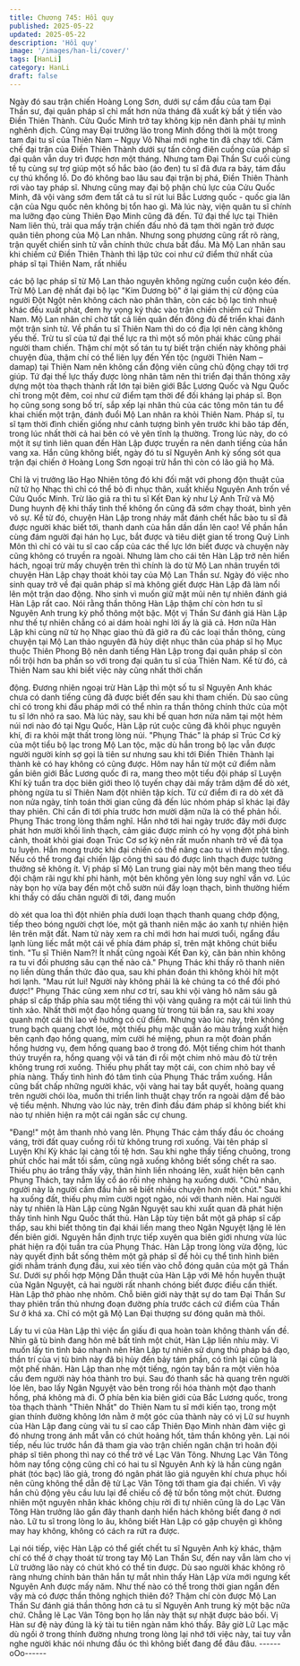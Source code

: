 ```yaml
---
title: Chương 745: Hồi quy
published: 2025-05-22
updated: 2025-05-22
description: 'Hồi quy'
image: '/images/han-li/cover/'
tags: [HanLi]
category: HanLi
draft: false
---
```


Ngày đó sau trận chiến Hoàng Long Sơn, dưới sự cầm đầu của
tam Đại Thần sư, đại quân pháp sĩ chỉ mất hơn nửa tháng đã xuất
kỳ bất ý tiến vào Điền Thiên Thành.
Cửu Quốc Minh trở tay không kịp nên đành phải tự mình nghênh
địch.
Cũng may Đại trưởng lão trong Minh đồng thời là một trong tam
đại tu sĩ của Thiên Nam – Ngụy Vô Nhai mới nghe tin đã chạy tới.
Cấm chế đại trận của Điền Thiên Thành dưới sự tấn công điên
cuồng của pháp sĩ đại quân vẫn duy trì được hơn một tháng.
Nhưng tam Đại Thần Sư cuối cùng tề tụ cùng sự trợ giúp một số
hắc bào (áo đen) tu sĩ đã đưa ra bảy, tám đầu cự thú khổng lồ. Do
đó không bao lâu sau đại trận bị phá, Điền Thiên Thành rơi vào
tay pháp sĩ.
Nhưng cũng may đại bộ phận chủ lực của Cửu Quốc Minh, đã vội
vàng sớm đem tất cả tu sĩ rút lui Bắc Lương quốc - quốc gia lân
cận của Ngu quốc nên không bị tổn hao gì.
Mà lúc này, viện quân tu sĩ chính ma lưỡng đạo cùng Thiên Đạo
Minh cũng đã đến.
Tứ đại thế lực tại Thiên Nam liên thủ, trải qua mấy trận chiến đấu
nhỏ đã tạm thời ngăn trở được quân tiên phong của Mộ Lan
nhân.
Nhưng song phương cũng rất rõ ràng, trận quyết chiến sinh tử
vẫn chính thức chưa bắt đầu.
Mà Mộ Lan nhân sau khi chiếm cứ Điền Thiên Thành thì lập tức
coi như cứ điểm thứ nhất của pháp sĩ tại Thiên Nam, rất nhiều

các bộ lạc pháp sĩ từ Mộ Lan thảo nguyên không ngừng cuồn
cuộn kéo đến.
Trừ Mộ Lan đệ nhất đại bộ lạc "Kim Dương bộ" ở lại giám thị cử
động của người Đột Ngột nên không cách nào phân thân, còn các
bộ lạc tinh nhuệ khác đều xuất phát, đem hy vọng ký thác vào
trận chiến chiếm cứ Thiên Nam.
Mộ Lan nhân chỉ chờ tất cả liên quân đến đông đủ để triển khai
đánh một trận sinh tử.
Về phần tu sĩ Thiên Nam thì do có địa lợi nên càng không yếu
thế.
Trừ tu sĩ của tứ đại thế lực ra thì một số môn phái khác cũng phái
người tham chiến. Thậm chí một số tán tu tự biết trận chiến này
không phải chuyện đùa, thậm chí có thể liên lụy đến Yến tộc
(người Thiên Nam – damap) tại Thiên Nam nên không cần động
viên cũng chủ động chạy tới trợ giúp.
Tứ đại thế lực thấy được lòng nhân tâm nên thi triển đại thần
thông xây dựng một tòa thạch thành rất lớn tại biên giới Bắc
Lương Quốc và Ngu Quốc chỉ trong một đêm, coi như cứ điểm
tạm thời để đối kháng lại pháp sĩ.
Bọn họ cũng song song bố trí, sắp xếp lại nhân thủ của các tông
môn tán tu để khai chiến một trận, đánh đuổi Mộ Lan nhân ra khỏi
Thiên Nam.
Pháp sĩ, tu sĩ tạm thời đình chiến giống như cảnh tượng bình yên
trước khi bão táp đến, trong lúc nhất thời cả hai bên có vẻ yên
tĩnh lạ thường.
Trong lúc này, do có một ít sự tình liên quan đến Hàn Lập được
truyền ra nên danh tiếng của hắn vang xa.
Hắn cũng không biết, ngày đó tu sĩ Nguyên Anh kỳ sống sót qua
trận đại chiến ở Hoàng Long Sơn ngoại trừ hắn thì còn có lão giả
họ Mã.

Chỉ là vị trưởng lão Hạo Nhiên tông đó khi đối mặt với phong độn
thuật của nữ tử họ Nhạc thì chỉ có thể bỏ đi nhục thân, xuất khiếu
Nguyên Anh trốn về Cửu Quốc Minh.
Trừ lão giả ra thì tu sĩ Kết Đan kỳ như Lý Anh Trữ và Mộ Dung
huynh đệ khi thấy tình thế không ổn cũng đã sớm chạy thoát, bình
yên vô sự.
Kể từ đó, chuyện Hàn Lập trong nháy mắt đánh chết hắc bào tu sĩ
đã được người khác biết tới, thanh danh của hắn dần dần lên
cao!
Về phần hắn cùng đám người đại hán họ Lục, bắt được và tiêu
diệt gian tế trong Quỷ Linh Môn thì chỉ có vài tu sĩ cao cấp của
các thế lực lớn biết được và chuyện này cũng không có truyền ra
ngoài.
Nhưng làm cho cái tên Hàn Lập trở nên hiển hách, ngoại trừ mấy
chuyện trên thì chính là do từ Mộ Lan nhân truyền tới chuyện Hàn
Lập chạy thoát khỏi tay của Mộ Lan Thần sư.
Ngày đó việc nho sinh quay trở về đại quân pháp sĩ mà không
giết được Hàn Lập đã làm nổi lên một trận dao động.
Nho sinh vì muốn giữ mặt mũi nên tự nhiên đánh giá Hàn Lập rất
cao.
Nói rằng thần thông Hàn Lập thậm chí còn hơn tu sĩ Nguyên Anh
trung kỳ phổ thông một bậc.
Một vị Thần Sư đánh giá Hàn Lập như thế tự nhiên chẳng có ai
dám hoài nghi lời ấy là giả cả.
Hơn nữa Hàn Lập khi cùng nữ tử họ Nhạc giao thủ đã giở ra đủ
các loại thần thông, cùng chuyện tại Mộ Lan thảo nguyên đã hủy
diệt nhục thân của pháp sĩ họ Mục thuộc Thiên Phong Bộ nên
danh tiếng Hàn Lập trong đại quân pháp sĩ còn nổi trội hơn ba
phần so với trong đại quân tu sĩ của Thiên Nam.
Kể từ đó, cả Thiên Nam sau khi biết việc này cũng nhất thời chấn

động.
Đương nhiên ngoại trừ Hàn Lập thì một số tu sĩ Nguyên Anh khác
chưa có danh tiếng cũng đã được biết đến sau khi tham chiến.
Dù sao cũng chỉ có trong khi đấu pháp mới có thể nhìn ra thần
thông chính thức của một tu sĩ lớn nhỏ ra sao.
Mà lúc này, sau khi bế quan hơn nửa năm tại một hẻm núi nơi
nào đó tại Ngu Quốc, Hàn Lập rút cuộc cũng đã khôi phục nguyên
khí, đi ra khỏi mật thất trong lòng núi.
"Phụng Thác" là pháp sĩ Trúc Cơ kỳ của một tiểu bộ lạc trong Mộ
Lan tộc, mặc dù hắn trong bộ lạc vẫn được người người kính sợ
gọi là tiên sư nhưng sau khi tới Điền Thiên Thành lại thành kẻ có
hay không có cũng được.
Hôm nay hắn từ một cứ điểm nằm gần biên giới Bắc Lương quốc
đi ra, mang theo một tiểu đội pháp sĩ Luyện Khí kỳ tuần tra dọc
biên giới theo lộ tuyến chạy dài mấy trăm dặm để dò xét, phòng
ngừa tu sĩ Thiên Nam đột nhiên tập kích.
Từ cứ điểm đi ra dò xét đã non nửa ngày, tính toán thời gian cũng
đã đến lúc nhóm pháp sĩ khác lại đây thay phiên. Chỉ cần đi tới
phía trước hơn mười dặm nữa là có thể phản hồi. Phụng Thác
trong lòng thầm nghĩ.
Hắn nhớ tới hai ngày trước đây mới được phát hơn mười khối
linh thạch, cảm giác được mình có hy vọng đột phá bình cảnh,
thoát khỏi giai đoạn Trúc Cơ sơ kỳ nên rất muốn nhanh trở về đả
tọa tu luyện. Hắn mong trước khi đại chiến có thể nâng cao tu vi
thêm một tầng. Nếu có thể trong đại chiến lập công thì sau đó
được linh thạch được tưởng thưởng sẽ không ít.
Vị pháp sĩ Mộ Lan trung giai này một bên mang theo tiểu đội
chậm rãi ngự khí phi hành, một bên không yên lòng suy nghĩ vẩn
vơ.
Lúc này bọn họ vừa bay đến một chỗ sườn núi đầy loạn thạch,
bình thường hiếm khi thấy có dấu chân người đi tới, đang muốn

dò xét qua loa thì đột nhiên phía dưới loạn thạch thanh quang
chớp động, tiếp theo bóng người chợt lóe, một gã thanh niên mặc
áo xanh tự nhiên hiện lên trên mặt đất.
Nam tử này xem ra chỉ mới hơn hai mươi tuổi, ngẩng đầu lạnh
lùng liếc mắt một cái về phía đám pháp sĩ, trên mặt không chút
biểu tình.
"Tu sĩ Thiên Nam?! Ít nhất cũng ngoài Kết Đan kỳ, căn bản nhìn
không ra tu vi đối phương sâu cạn thế nào cả." Phụng Thác khi
thấy rõ thanh niên nọ liền dùng thần thức đảo qua, sau khi phán
đoán thì không khỏi hít một hơi lạnh.
"Mau rút lui! Người này không phải là kẻ chúng ta có thể đối phó
được!"
Phụng Thác cũng xem như cơ trí, sau khi vội vàng hô năm sáu gã
pháp sĩ cấp thấp phía sau một tiếng thì vội vàng quăng ra một cái
túi linh thú tinh xảo.
Nhất thời một đạo hồng quang từ trong túi bắn ra, sau khi xoay
quanh một cái thì lao về hướng có cứ điểm.
Nhưng vào lúc này, trên không trung bạch quang chợt lóe, một
thiếu phụ mặc quần áo màu trắng xuất hiện bên cạnh đạo hồng
quang, mỉm cười hé miệng, phun ra một đoàn phấn hồng hương
vụ, đem hồng quang bao ở trong đó.
Một tiếng chim hót thanh thúy truyền ra, hồng quang vội vã tán đi
rồi một chim nhỏ màu đỏ từ trên không trung rơi xuống.
Thiếu phụ phất tay một cái, con chim nhỏ bay về phía nàng.
Thấy tình hình đó tâm tình của Phụng Thác trầm xuống. Hắn cũng
bất chấp những người khác, vội vàng hai tay bắt quyết, hoàng
quang trên người chói lòa, muốn thi triển linh thuật chạy trốn ra
ngoài dặm để bảo vệ tiểu mệnh.
Nhưng vào lúc này, trên đỉnh đầu đám pháp sĩ không biết khi nào
tự nhiên hiện ra một cái ngân sắc cự chung.

"Đang!" một âm thanh nhỏ vang lên.
Phụng Thác cảm thấy đầu óc choáng váng, trời đất quay cuồng
rồi từ không trung rơi xuống.
Vài tên pháp sĩ Luyện Khí Kỳ khác lại càng tồi tệ hơn. Sau khi
nghe thấy tiếng chuông, trong phút chốc hai mắt tối sầm, cũng
ngã xuống không biết sống chết ra sao.
Thiếu phụ áo trắng thấy vậy, thân hình liền nhoáng lên, xuất hiện
bên cạnh Phụng Thách, tay nắm lấy cổ áo rồi nhẹ nhàng hạ
xuống dưới.
"Chủ nhân, người này là người cầm đầu hẳn sẽ biết nhiều chuyện
hơn một chút." Sau khi hạ xuống đất, thiếu phụ mỉm cười ngọt
ngào, nói với thanh niên.
Hai người này tự nhiên là Hàn Lập cùng Ngân Nguyệt sau khi
xuất quan đã phát hiện thấy tình hình Ngu Quốc thất thủ.
Hàn Lập tùy tiện bắt một gã pháp sĩ cấp thấp, sau khi biết thông
tin đại khái liền mang theo Ngân Nguyệt lặng lẽ lẻn đến biên giới.
Nguyên hắn định trực tiếp xuyên qua biên giới nhưng vừa lúc
phát hiện ra đội tuần tra của Phụng Thác.
Hàn Lập trong lòng vừa động, lúc này quyết định bắt sống thêm
một gã pháp sĩ để hỏi cụ thể tình hình biên giới nhằm tránh đụng
đầu, xui xẻo tiến vào chỗ đóng quân của một gã Thần Sư.
Dưới sự phối hợp Mộng Dẫn thuật của Hàn Lập với Mê hồn
huyễn thuật của Ngân Nguyệt, cả hai người rất nhanh chóng biết
được điều cần thiết.
Hàn Lập thở phào nhẹ nhõm.
Chỗ biên giới này thật sự do tam Đại Thần Sư thay phiên trấn thủ
nhưng đoạn đường phía trước cách cứ điểm của Thần Sư ở khá
xa. Chỉ có một gã Mộ Lan Đại thượng sư đóng quân mà thôi.

Lấy tu vi của Hàn Lập thì việc ẩn giấu đi qua hoàn toàn không
thành vấn đề.
Nhìn gã tù binh đang hôn mê bất tỉnh một chút, Hàn Lập liền nhíu
mày.
Vi muốn lấy tin tình báo nhanh nên Hàn Lập tự nhiên sử dụng thủ
pháp bá đạo, thần trí của vị tù binh này đã bị hủy đến bảy tám
phần, có tỉnh lại cũng là một phế nhân.
Hàn Lập than nhẹ một tiếng, ngón tay bắn ra một viên hỏa cầu
đem người này hóa thành tro bụi.
Sau đó thanh sắc hà quang trên người lóe lên, bao lấy Ngân
Nguyệt vào bên trong rồi hóa thành một đạo thanh hồng, phá
không mà đi.
Ở phía bên kia biên giới của Bắc Lương quốc, trong tòa thạch
thành "Thiên Nhất" do Thiên Nam tu sĩ mới kiến tạo, trong một
gian thính đường không lớn nằm ở một góc của thành này có vị
Lữ sư huynh của Hàn Lập đang cùng vài tu sĩ cao cấp Thiên Đạo
Minh nhàn đàm việc gì đó nhưng trong ánh mắt vẫn có chút
hoảng hốt, tâm thần không yên.
Lại nói tiếp, nếu lúc trước hắn đã tham gia vào trận chiến ngăn
chặn trì hoãn đội pháp sĩ tiên phong thì nay có thể trở về Lạc Vân
Tông.
Nhưng Lạc Vân Tông hôm nay tổng cộng cũng chỉ có hai tu sĩ
Nguyên Anh kỳ là hắn cùng ngân phát (tóc bạc) lão giả, trong đó
ngân phát lão giả nguyên khí chưa phục hồi nên cũng không thể
dẫn đệ tử Lạc Vân Tông tới tham gia đại chiến. Vì vậy hắn chủ
động yêu cầu lưu lại để chiếu cố đệ tử bổn tông một chút.
Đương nhiên một nguyên nhân khác không chịu rời đi tự nhiên
cũng là do Lạc Vân Tông Hàn trưởng lão gần đây thanh danh
hiển hách không biết đang ở nơi nào. Lữ tu sĩ trong lòng lo âu,
không biết Hàn Lập có gặp chuyện gì không may hay không,
không có cách ra rứt ra được.

Lại nói tiếp, việc Hàn Lập có thể giết chết tu sĩ Nguyên Anh kỳ
khác, thậm chí có thể ở chạy thoát từ trong tay Mộ Lan Thần Sư,
đến nay vẫn làm cho vị Lữ trưởng lão này có chút khó có thể tin
được.
Dù sao người khác không rõ ràng nhưng chính bản thân hắn tự
mắt nhìn thấy Hàn Lập vừa mới ngưng kết Nguyên Anh được
mấy năm. Như thế nào có thể trong thời gian ngắn đến vậy mà có
được thần thông nghịch thiên đó? Thậm chí còn được Mộ Lan
Thần Sư đánh giá thần thông hơn cả tu sĩ Nguyên Anh trung kỳ
một bậc nữa chứ.
Chẳng lẽ Lạc Vân Tông bọn họ lần này thật sự nhặt được bảo
bối. Vị Hàn sư đệ này đúng là kỳ tài tu tiên ngàn năm khó thấy.
Bây giờ Lữ Lạc mặc dù ngồi ở trong thính đường nhưng trong
lòng lại nhớ tới việc này, tai tuy vẫn nghe người khác nói nhưng
đầu óc thì không biết đang để đâu đâu.
------oOo------
